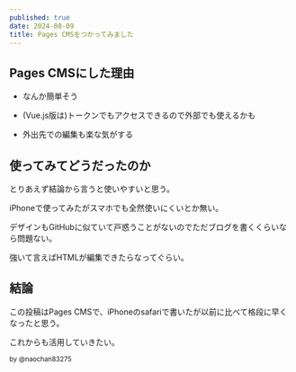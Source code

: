 ```yaml
---
published: true
date: 2024-08-09
title: Pages CMSをつかってみました
---
```

## Pages CMSにした理由

*   なんか簡単そう
    
*   (Vue.js版は)トークンでもアクセスできるので外部でも使えるかも
    
*   外出先での編集も楽な気がする
    

## 使ってみてどうだったのか

とりあえず結論から言うと使いやすいと思う。

iPhoneで使ってみたがスマホでも全然使いにくいとか無い。

デザインもGitHubに似ていて戸惑うことがないのでただブログを書くくらいなら問題ない。

強いて言えばHTMLが編集できたらなってぐらい。

## 結論

この投稿はPages CMSで、iPhoneのsafariで書いたが以前に比べて格段に早くなったと思う。

これからも活用していきたい。

<small>by @naochan83275</small>